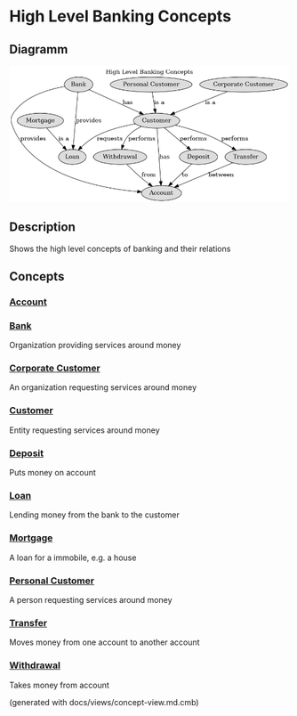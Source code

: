 # High Level Banking Concepts

## Diagramm
![High Level Banking Concepts](../../mybank/concepts/concept-view.png)

## Description
Shows the high level concepts of banking and their relations

## Concepts
### [Account](../../mybank/concepts/account.md)


### [Bank](../../mybank/concepts/bank.md)
Organization providing services around money

### [Corporate Customer](../../mybank/concepts/corporate-customer.md)
An organization requesting services around money

### [Customer](../../mybank/concepts/customer.md)
Entity requesting services around money

### [Deposit](../../mybank/concepts/deposit.md)
Puts money on account

### [Loan](../../mybank/concepts/loan.md)
Lending money from the bank to the customer

### [Mortgage](../../mybank/concepts/mortgage.md)
A loan for a immobile, e.g. a house

### [Personal Customer](../../mybank/concepts/personal-customer.md)
A person requesting services around money

### [Transfer](../../mybank/concepts/transfer.md)
Moves money from one account to another account

### [Withdrawal](../../mybank/concepts/withdrawal.md)
Takes money from account



(generated with docs/views/concept-view.md.cmb)


